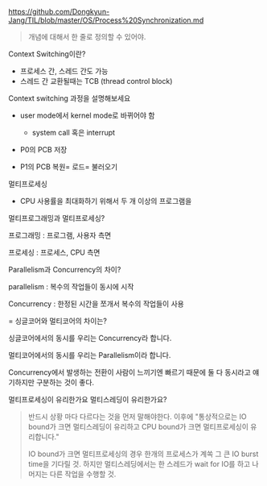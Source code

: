 https://github.com/Dongkyun-Jang/TIL/blob/master/OS/Process%20Synchronization.md

> 개념에 대해서 한 줄로 정의할 수 있어야.



Context Switching이란?

- 프로세스 간, 스레드 간도 가능
- 스레드 간 교환될때는 TCB (thread control block)



Context switching 과정을 설명해보세요

- user mode에서 kernel mode로 바뀌어야 함
  - system call 혹은 interrupt

- P0의 PCB 저장
- P1의 PCB 복원= 로드= 불러오기



멀티프로세싱

- CPU 사용률을 최대화하기 위해서 두 개 이상의 프로그램을 



멀티프로그래밍과 멀티프로세싱?

프로그래밍 : 프로그램, 사용자 측면

프로세싱 : 프로세스, CPU 측면



Parallelism과 Concurrency의 차이?

parallelism : 복수의 작업들이 동시에 시작

Concurrency : 한정된 시간을 쪼개서 복수의 작업들이 사용

= 싱글코어와 멀티코어의 차이는?

싱글코어에서의 동시를 우리는 Concurrency라 합니다.

멀티코어에서의 동시를 우리는 Parallelism이라 합니다.

Concurrency에서 발생하는 전환이 사람이 느끼기엔 빠르기 때문에  둘 다 동시라고 얘기하지만 구분하는 것이 좋다.



멀티프로세싱이 유리한가요 멀티스레딩이 유리한가요?

> 반드시 상황 마다 다르다는 것을 먼저 말해야한다. 이후에 "통상적으로는 IO bound가 크면 멀티스레딩이 유리하고 CPU bound가 크면 멀티프로세싱이 유리합니다."
>
> IO bound가 크면 멀티프로세싱의 경우 한개의 프로세스가 계쏙 그 큰 IO burst time을 기다릴 것. 하지만 멀티스레딩에서는 한 스레드가 wait for IO를 하고 나머지는 다른 작업을 수행할 것.

